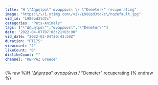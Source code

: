 ```yaml
---
title: "Η \"Δήμητρα\" αναρρώνει \/ \"Demeter\" recuperating"
image: "https:\/\/i.ytimg.com\/vi\/L986pd3td7c\/hqdefault.jpg"
vid_id: "L986pd3td7c"
categories: "Pets-Animals"
tags: ["\"Δήμητρα\"","αναρρώνει","\"Demeter\""]
date: "2022-04-07T07:03:21+03:00"
vid_date: "2022-02-04T20:41:50Z"
duration: "PT17S"
viewcount: "2"
likeCount: "0"
dislikeCount: ""
channel: "KEPPAZ Greece"
---
```

{% raw %}Η "Δήμητρα" αναρρώνει / "Demeter" recuperating {% endraw %}
